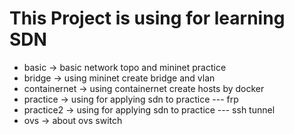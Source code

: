 # This Project is using for learning SDN

* basic -> basic network topo and mininet practice
* bridge -> using mininet create bridge and vlan
* containernet -> using containernet create hosts by docker
* practice -> using for applying sdn to practice --- frp
* practice2 -> using for applying sdn to practice --- ssh tunnel
* ovs -> about ovs switch
